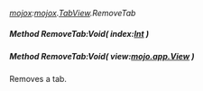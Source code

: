 _[mojox](../../modules/mojox/mojox-module.md):[mojox](../../modules/mojox/mojox-module.md).[TabView](../../modules/mojox/mojox-tabview.md).RemoveTab_
##### Method RemoveTab:Void( index:[Int](../../modules/wonkey/wonkey-types-int.md) )
##### Method RemoveTab:Void( view:[mojo.app.View](../../modules/mojo/mojo-app-view.md) )
Removes a tab.
